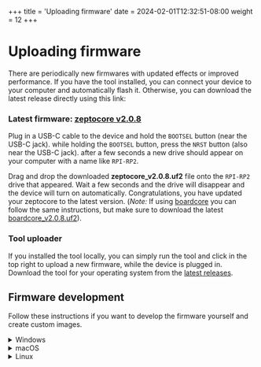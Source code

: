 +++
title = 'Uploading firmware'
date = 2024-02-01T12:32:51-08:00
weight = 12
+++

# Uploading firmware

There are periodically new firmwares with updated effects or improved performance. If you have the tool installed, you can connect your device to your computer and automatically flash it. Otherwise, you can download the latest release directly using this link:

### Latest firmware: **[zeptocore v2.0.8](https://github.com/schollz/_core/releases/download/v2.0.8/zeptocore_v2.0.8.uf2)**



Plug in a USB-C cable to the device and hold the `BOOTSEL` button (near the USB-C jack). while holding the `BOOTSEL` button, press the `NRST` button (also near the USB-C jack). after a few seconds a new drive should appear on your computer with a name like `RPI-RP2`.

Drag and drop the downloaded **zeptocore_v2.0.8.uf2** file onto the `RPI-RP2` drive that appeared. Wait a few seconds and the drive will disappear and the device will turn on automatically. Congratulations, you have updated your zeptocore to the latest version. (_Note:_ If using [boardcore](#boardcore) you can follow the same instructions, but make sure to download the latest [boardcore_v2.0.8.uf2](https://github.com/schollz/_core/releases/download/v2.0.8/boardcore_v2.0.8.uf2)).


### Tool uploader

If you installed the tool locally, you can simply run the tool and click in the top right to upload a new firmware, while the device is plugged in. Download the tool for your operating system from the [latest releases](https://github.com/schollz/_core/releases/latest).

## Firmware development


Follow these instructions if you want to develop the firmware yourself and create custom images.

<details><summary>Windows</summary>

Install WSL 2

```
$ wsl --set-default-version 2
$ wsl --install Ubuntu
```

Then restart computer and run 

```
$ wsl --install
```

That should start your system. Then you can follow the Linux directions.

</details>


<details><summary>macOS</summary>


First install homebrew:

```
/bin/bash -c "$(curl -fsSL https://raw.githubusercontent.com/Homebrew/install/master/install.sh)"
```

You will need to add Homebrew to your PATH. Do so by running the following two commands:

```
which brew
```

will tell you which path your brew is on. then

```
echo 'eval "$([path to homebrew from command above] shellenv)"' >> /Users/USERNAME/.zprofile (remembering to substitute your username)
eval "$(/opt/homebrew/bin/brew shellenv)"
```

Now you can install the toolchain:

```
brew install cmake python
brew tap ArmMbed/homebrew-formulae
brew install gcc-arm-embedded
```

Now clone the repo and install the Pico SDK

```
git clone https://github.com/schollz/_core
cd _core
export PICO_SDK_PATH=$(pwd)/pico-sdk
git clone -b master https://github.com/raspberrypi/pico-sdk.git
cd pico-sdk &&  git submodule update --init && cd ..
```

Now you should be able to build zeptocore:

```
make clean zeptocore
```

</details>

<details><summary>Linux</summary>

Install the pre-requisites:

```
sudo apt install cmake gcc-arm-none-eabi \
    libnewlib-arm-none-eabi \
    libstdc++-arm-none-eabi-newlib \
    git python3 g++
sudo -H python3 -m pip install numpy \
    matplotlib tqdm icecream librosa click
```

Clone this repo and install the Pico SDK:

```
git clone https://github.com/schollz/_core
cd _core
git clone https://github.com/raspberrypi/pico-sdk
cd pico-sdk &&  git submodule update --init && cd ..
export PICO_SDK_PATH=$(pwd)/pico-sdk
```

Do a build:

```
make clean zeptocore
```

(replace 'zeptocore' with 'ectocore' or 'boardcore' if you are building a different image)

</details>
